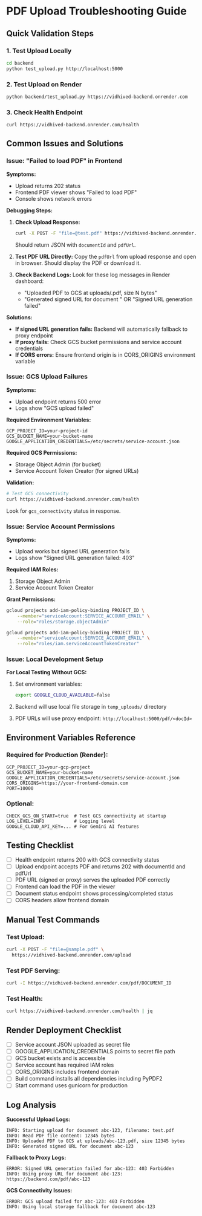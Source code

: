 # PDF Upload Troubleshooting Guide

## Quick Validation Steps

### 1. Test Upload Locally
```bash
cd backend
python test_upload.py http://localhost:5000
```

### 2. Test Upload on Render
```bash
python backend/test_upload.py https://vidhived-backend.onrender.com
```

### 3. Check Health Endpoint
```bash
curl https://vidhived-backend.onrender.com/health
```

## Common Issues and Solutions

### Issue: "Failed to load PDF" in Frontend

**Symptoms:**
- Upload returns 202 status
- Frontend PDF viewer shows "Failed to load PDF"
- Console shows network errors

**Debugging Steps:**

1. **Check Upload Response:**
   ```bash
   curl -X POST -F "file=@test.pdf" https://vidhived-backend.onrender.com/upload
   ```
   Should return JSON with `documentId` and `pdfUrl`.

2. **Test PDF URL Directly:**
   Copy the `pdfUrl` from upload response and open in browser.
   Should display the PDF or download it.

3. **Check Backend Logs:**
   Look for these log messages in Render dashboard:
   - "Uploaded PDF to GCS at uploads/<docId>.pdf, size N bytes"
   - "Generated signed URL for document <docId>" OR "Signed URL generation failed"

**Solutions:**

- **If signed URL generation fails:** Backend will automatically fallback to proxy endpoint
- **If proxy fails:** Check GCS bucket permissions and service account credentials
- **If CORS errors:** Ensure frontend origin is in CORS_ORIGINS environment variable

### Issue: GCS Upload Failures

**Symptoms:**
- Upload endpoint returns 500 error
- Logs show "GCS upload failed"

**Required Environment Variables:**
```
GCP_PROJECT_ID=your-project-id
GCS_BUCKET_NAME=your-bucket-name
GOOGLE_APPLICATION_CREDENTIALS=/etc/secrets/service-account.json
```

**Required GCS Permissions:**
- Storage Object Admin (for bucket)
- Service Account Token Creator (for signed URLs)

**Validation:**
```bash
# Test GCS connectivity
curl https://vidhived-backend.onrender.com/health
```

Look for `gcs_connectivity` status in response.

### Issue: Service Account Permissions

**Symptoms:**
- Upload works but signed URL generation fails
- Logs show "Signed URL generation failed: 403"

**Required IAM Roles:**
1. Storage Object Admin
2. Service Account Token Creator

**Grant Permissions:**
```bash
gcloud projects add-iam-policy-binding PROJECT_ID \
    --member="serviceAccount:SERVICE_ACCOUNT_EMAIL" \
    --role="roles/storage.objectAdmin"

gcloud projects add-iam-policy-binding PROJECT_ID \
    --member="serviceAccount:SERVICE_ACCOUNT_EMAIL" \
    --role="roles/iam.serviceAccountTokenCreator"
```

### Issue: Local Development Setup

**For Local Testing Without GCS:**

1. Set environment variables:
   ```bash
   export GOOGLE_CLOUD_AVAILABLE=false
   ```

2. Backend will use local file storage in `temp_uploads/` directory

3. PDF URLs will use proxy endpoint: `http://localhost:5000/pdf/<docId>`

## Environment Variables Reference

### Required for Production (Render):
```
GCP_PROJECT_ID=your-gcp-project
GCS_BUCKET_NAME=your-bucket-name
GOOGLE_APPLICATION_CREDENTIALS=/etc/secrets/service-account.json
CORS_ORIGINS=https://your-frontend-domain.com
PORT=10000
```

### Optional:
```
CHECK_GCS_ON_START=true  # Test GCS connectivity at startup
LOG_LEVEL=INFO           # Logging level
GOOGLE_CLOUD_API_KEY=... # For Gemini AI features
```

## Testing Checklist

- [ ] Health endpoint returns 200 with GCS connectivity status
- [ ] Upload endpoint accepts PDF and returns 202 with documentId and pdfUrl
- [ ] PDF URL (signed or proxy) serves the uploaded PDF correctly
- [ ] Frontend can load the PDF in the viewer
- [ ] Document status endpoint shows processing/completed status
- [ ] CORS headers allow frontend domain

## Manual Test Commands

### Test Upload:
```bash
curl -X POST -F "file=@sample.pdf" \
  https://vidhived-backend.onrender.com/upload
```

### Test PDF Serving:
```bash
curl -I https://vidhived-backend.onrender.com/pdf/DOCUMENT_ID
```

### Test Health:
```bash
curl https://vidhived-backend.onrender.com/health | jq
```

## Render Deployment Checklist

- [ ] Service account JSON uploaded as secret file
- [ ] GOOGLE_APPLICATION_CREDENTIALS points to secret file path
- [ ] GCS bucket exists and is accessible
- [ ] Service account has required IAM roles
- [ ] CORS_ORIGINS includes frontend domain
- [ ] Build command installs all dependencies including PyPDF2
- [ ] Start command uses gunicorn for production

## Log Analysis

**Successful Upload Logs:**
```
INFO: Starting upload for document abc-123, filename: test.pdf
INFO: Read PDF file content: 12345 bytes
INFO: Uploaded PDF to GCS at uploads/abc-123.pdf, size 12345 bytes
INFO: Generated signed URL for document abc-123
```

**Fallback to Proxy Logs:**
```
ERROR: Signed URL generation failed for abc-123: 403 Forbidden
INFO: Using proxy URL for document abc-123: https://backend.com/pdf/abc-123
```

**GCS Connectivity Issues:**
```
ERROR: GCS upload failed for abc-123: 403 Forbidden
INFO: Using local storage fallback for document abc-123
```
